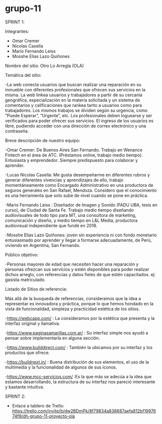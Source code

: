 # grupo-11

SPRINT 1:

Integrantes:

- Omar Cremer
- Nicolas Casella 
- Mario Fernando Leiss
- Mosshe Elias Lazo Quiñones



Nombre del sitio: Otro Lo Arregla (OLA)


Temática del sitio:

-La web conecta usuarios que buscan realizar una reparación en su inmueble con diferentes profesionales que ofrecen sus servicios en la misma. La web linkea usuarios y trabajadores a partir de su cercanía geográfica, especialización en la materia solicitada y un sistema de comentarios y calificaciones que rankea tanto a usuarios como para trabajadores. Los mismos trabajos se dividen según su urgencia, como “Puede Esperar”, “Urgente”, etc. Los profesionales deben loguearse y ser verificados para poder ofrecer sus servicios. El ingreso de los usuarios es libre, pudiendo acceder con una dirección de correo electrónico y una contraseña.

Breve descripción de nuestro equipo:

-Omar Cremer: De Buenos Aires San Fernando. Trabajo en Wenance Fintech en el área de ATC. (Préstamos online, trabajo medio tiempo). Entusiasta y emprendedor. Siempre predispuesto para colaborar y aprender. 
 
-Lucas Nicolas Casella: Me gusta desempeñarme en diferentes rubros y generar diferentes vivencias y aprendizajes de ello, trabajo momentáneamente como Encargado Administrativo en una productora de seguros generales en San Rafael, Mendoza. Considero que el conocimiento es una herramienta que solo sube de nivel cuando se pone en práctica.

-Mario Fernando Leiss : Diseñador de Imagen y Sonido (FADU UBA, tesis en curso), de Ciudad de Santa Fe. Trabajo medio tiempo diseñando audiovisuales de todo tipo para MT, una consultora de marketing, comunicación y diseño,  y medio tiempo en L&L Media, productora audiovisual independiente que fundé en 2018.

-Mosshe Elias Lazo Quiñones: joven sin experiencia ni con fondo monetario entusiasmado por aprender y llegar a formarse adecuadamente, de Perú, viviendo en Argentina, San Fernando.

Público objetivo: 

-Personas mayores de edad que necesiten hacer una reparación y personas ofrezcan sus servicios y estén disponibles para poder realizar dichos arreglo, con referencias y datos fieles de que estén capacitados. ej: gasista matriculado.

Listado de Sitios de referencia:

Más allá de la busqueda de referencias, consideramos que la idea a representar es innovadora y práctica, porque lo que hemos hondado en la vista de funcionalidad, simpleza y practicidad estética de los sitios.

-https://webcapp.com/ : La consideramos por la estética que presenta y la interfaz original y llamativa.

-https://www.paginasamarillas.com.ar/ : Su interfaz simple nos ayudó a pensar sobre implementarla en alguna sección.

-https://www.builddirect.com/ : También la ubicamos por su interfaz y los productos que ofrece. 

-https://buildnext.in/ : Buena distribución de sus elementos, el uso de la multimedia y la funcionalidad de algunos de sus íconos.

-https://www.mcc-servicios.com/ :Es la que más se adecúa a la idea que estamos desarrollando, la estructura de su interfaz nos pareció interesante y bastante intuitiva.


SPRINT 2:

- Enlace a tablero de Trello: https://trello.com/invite/b/dw2BDmPk/8f79834a838687aefa812bf1997674f9/dh-grupo-11-proyecto-ola